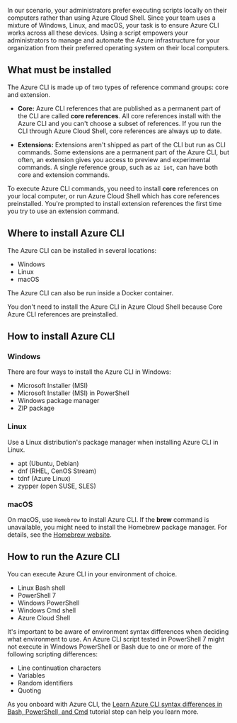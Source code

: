 <!-- markdownlint-disable MD041 -->

In our scenario, your administrators prefer executing scripts locally on their computers rather
than using Azure Cloud Shell. Since your team uses a mixture of Windows, Linux, and macOS, your task
is to ensure Azure CLI works across all these devices. Using a script empowers your
administrators to manage and automate the Azure infrastructure for your organization from their
preferred operating system on their local computers.

## What must be installed

The Azure CLI is made up of two types of reference command groups: core and extension.

* **Core:** Azure CLI references that are published as a permanent part of the CLI are called **core references**. All core references install with the Azure CLI and you can't choose a subset of references. If you run the CLI through Azure Cloud Shell, core references are always up to date.

* **Extensions:** Extensions aren't shipped as part of the CLI but run as CLI commands. Some extensions are a permanent part of the Azure CLI, but often, an extension gives you access to preview and experimental commands. A single reference group, such as `az iot`, can have both core and extension commands.

To execute Azure CLI commands, you need to install **core** references on your local computer, or run Azure Cloud Shell which has core references preinstalled. You're prompted to install extension references the first time you try to use an extension command.

## Where to install Azure CLI

The Azure CLI can be installed in several locations:

* Windows
* Linux
* macOS

The Azure CLI can also be run inside a Docker container.

You don't need to install the Azure CLI in Azure Cloud Shell because Core Azure CLI references are preinstalled.

## How to install Azure CLI

### Windows

There are four ways to install the Azure CLI in Windows:

* Microsoft Installer (MSI)
* Microsoft Installer (MSI) in PowerShell
* Windows package manager
* ZIP package

### Linux

Use a Linux distribution's package manager when installing Azure CLI in Linux.

* apt (Ubuntu, Debian)
* dnf (RHEL, CenOS Stream)
* tdnf (Azure Linux)
* zypper (open SUSE, SLES)

### macOS

On macOS, use `Homebrew` to install Azure CLI. If the **brew** command is unavailable, you might need to install the Homebrew package manager. For details, see the [Homebrew website](https://brew.sh/).

## How to run the Azure CLI

You can execute Azure CLI in your environment of choice.

* Linux Bash shell
* PowerShell 7
* Windows PowerShell
* Windows Cmd shell
* Azure Cloud Shell

It's important to be aware of environment syntax differences when deciding what environment to use. An Azure CLI script tested in PowerShell 7 might not execute in Windows PowerShell or Bash due to one or more of the following scripting differences:

* Line continuation characters
* Variables
* Random identifiers
* Quoting

As you onboard with Azure CLI, the [Learn Azure CLI syntax differences in Bash, PowerShell, and Cmd](/cli/azure/get-started-tutorial-2-environment-syntax?tabs=Bash) tutorial step can help you learn more.
